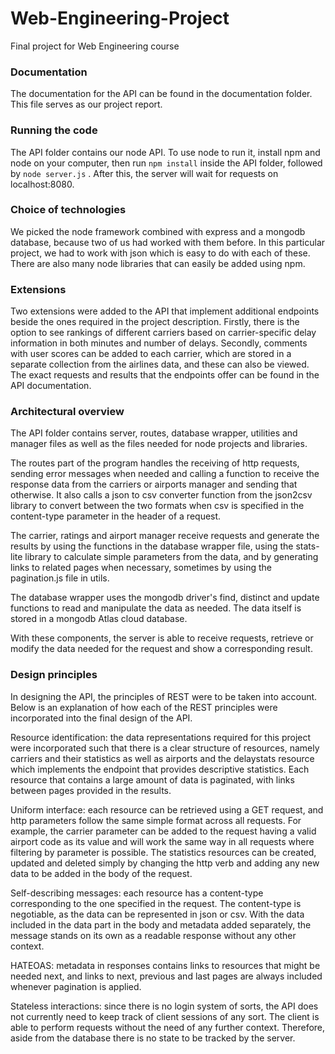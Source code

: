 # Web-Engineering-Project
Final project for Web Engineering course

### Documentation
The documentation for the API can be found in the documentation folder. This file serves as our project report.

### Running the code
The API folder contains our node API. To use node to run it, install npm and node on your computer, then run 
`npm install` 
inside the API folder, followed by 
`node server.js` 
. After this, the server will wait for requests on localhost:8080.

### Choice of technologies
We picked the node framework combined with express and a mongodb database, because two of us had worked with them before. In this particular project, we had to work with json which is easy to do with each of these. There are also many node libraries that can easily be added using npm.

### Extensions
Two extensions were added to the API that implement additional endpoints beside the ones required in the project description. Firstly, there is the option to see rankings of different carriers based on carrier-specific delay information in both minutes and number of delays. Secondly, comments with user scores can be added to each carrier, which are stored in a separate collection from the airlines data, and these can also be viewed. The exact requests and results that the endpoints offer can be found in the API documentation.

### Architectural overview
The API folder contains server, routes, database wrapper, utilities and manager files as well as the files needed for node projects and libraries. 

The routes part of the program handles the receiving of http requests, sending error messages when needed and calling a function to receive the response data from the carriers or airports manager and sending that otherwise. It also calls a json to csv converter function from the json2csv library to convert between the two formats when csv is specified in the content-type parameter in the header of a request. 

The carrier, ratings and airport manager receive requests and generate the results by using the functions in the database wrapper file, using the stats-lite library to calculate simple parameters from the data, and by generating links to related pages when necessary, sometimes by using the pagination.js file in utils. 

The database wrapper uses the mongodb driver's find, distinct and update functions to read and manipulate the data as needed. The data itself is stored in a mongodb Atlas cloud database. 

With these components, the server is able to receive requests, retrieve or modify the data needed for the request and show a corresponding result.

### Design principles
In designing the API, the principles of REST were to be taken into account. Below is an explanation of how each of the REST principles were incorporated into the final design of the API.

Resource identification: the data representations required for this project were incorporated such that there is a clear structure of resources, namely carriers and their statistics as well as airports and the delaystats resource which implements the endpoint that provides descriptive statistics. Each resource that contains a large amount of data is paginated, with links between pages provided in the results. 

Uniform interface: each resource can be retrieved using a GET request, and http parameters follow the same simple format across all requests. For example, the carrier parameter can be added to the request having a valid airport code as its value and will work the same way in all requests where filtering by parameter is possible. The statistics resources can be created, updated and deleted simply by changing the http verb and adding any new data to be added in the body of the request.

Self-describing messages: each resource has a content-type corresponding to the one specified in the request. The content-type is negotiable, as the data can be represented in json or csv. With the data included in the data part in the body and metadata added separately, the message stands on its own as a readable response without any other context.

HATEOAS: metadata in responses contains links to resources that might be needed next, and links to next, previous and last pages are always included whenever pagination is applied.

Stateless interactions: since there is no login system of sorts, the API does not currently need to keep track of client sessions of any sort. The client is able to perform requests without the need of any further context. Therefore, aside from the database there is no state to be tracked by the server.
